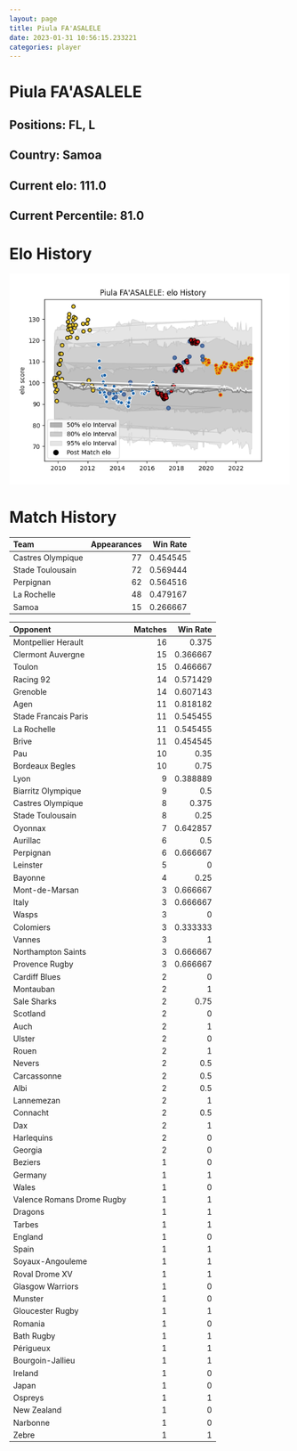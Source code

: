 ```yaml
---  
layout: page  
title: Piula FA'ASALELE  
date: 2023-01-31 10:56:15.233221  
categories: player  
---
```

# Piula FA'ASALELE

## Positions: FL, L

## Country: Samoa

## Current elo: 111.0

## Current Percentile: 81.0

# Elo History


![elo history](history_PiulaFA'ASALELE.png)
# Match History


| Team              |   Appearances |   Win Rate |
|:------------------|--------------:|-----------:|
| Castres Olympique |            77 |   0.454545 |
| Stade Toulousain  |            72 |   0.569444 |
| Perpignan         |            62 |   0.564516 |
| La Rochelle       |            48 |   0.479167 |
| Samoa             |            15 |   0.266667 |

| Opponent                   |   Matches |   Win Rate |
|:---------------------------|----------:|-----------:|
| Montpellier Herault        |        16 |   0.375    |
| Clermont Auvergne          |        15 |   0.366667 |
| Toulon                     |        15 |   0.466667 |
| Racing 92                  |        14 |   0.571429 |
| Grenoble                   |        14 |   0.607143 |
| Agen                       |        11 |   0.818182 |
| Stade Francais Paris       |        11 |   0.545455 |
| La Rochelle                |        11 |   0.545455 |
| Brive                      |        11 |   0.454545 |
| Pau                        |        10 |   0.35     |
| Bordeaux Begles            |        10 |   0.75     |
| Lyon                       |         9 |   0.388889 |
| Biarritz Olympique         |         9 |   0.5      |
| Castres Olympique          |         8 |   0.375    |
| Stade Toulousain           |         8 |   0.25     |
| Oyonnax                    |         7 |   0.642857 |
| Aurillac                   |         6 |   0.5      |
| Perpignan                  |         6 |   0.666667 |
| Leinster                   |         5 |   0        |
| Bayonne                    |         4 |   0.25     |
| Mont-de-Marsan             |         3 |   0.666667 |
| Italy                      |         3 |   0.666667 |
| Wasps                      |         3 |   0        |
| Colomiers                  |         3 |   0.333333 |
| Vannes                     |         3 |   1        |
| Northampton Saints         |         3 |   0.666667 |
| Provence Rugby             |         3 |   0.666667 |
| Cardiff Blues              |         2 |   0        |
| Montauban                  |         2 |   1        |
| Sale Sharks                |         2 |   0.75     |
| Scotland                   |         2 |   0        |
| Auch                       |         2 |   1        |
| Ulster                     |         2 |   0        |
| Rouen                      |         2 |   1        |
| Nevers                     |         2 |   0.5      |
| Carcassonne                |         2 |   0.5      |
| Albi                       |         2 |   0.5      |
| Lannemezan                 |         2 |   1        |
| Connacht                   |         2 |   0.5      |
| Dax                        |         2 |   1        |
| Harlequins                 |         2 |   0        |
| Georgia                    |         2 |   0        |
| Beziers                    |         1 |   0        |
| Germany                    |         1 |   1        |
| Wales                      |         1 |   0        |
| Valence Romans Drome Rugby |         1 |   1        |
| Dragons                    |         1 |   1        |
| Tarbes                     |         1 |   1        |
| England                    |         1 |   0        |
| Spain                      |         1 |   1        |
| Soyaux-Angouleme           |         1 |   1        |
| Roval Drome XV             |         1 |   1        |
| Glasgow Warriors           |         1 |   0        |
| Munster                    |         1 |   0        |
| Gloucester Rugby           |         1 |   1        |
| Romania                    |         1 |   0        |
| Bath Rugby                 |         1 |   1        |
| Périgueux                  |         1 |   1        |
| Bourgoin-Jallieu           |         1 |   1        |
| Ireland                    |         1 |   0        |
| Japan                      |         1 |   0        |
| Ospreys                    |         1 |   1        |
| New Zealand                |         1 |   0        |
| Narbonne                   |         1 |   0        |
| Zebre                      |         1 |   1        |